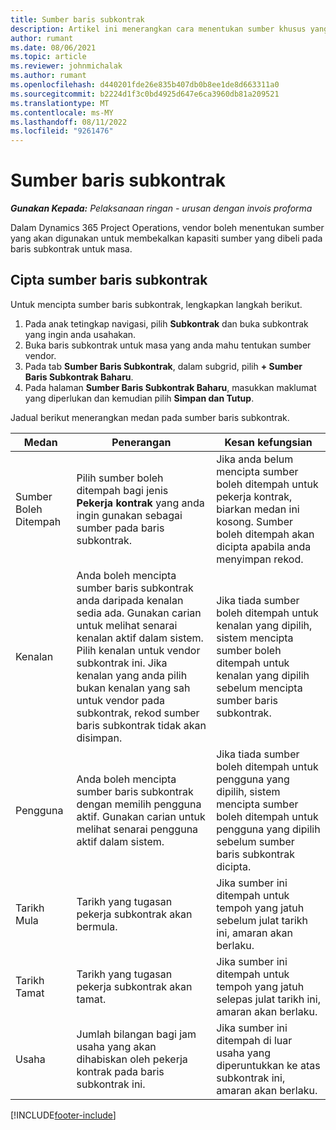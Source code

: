 ```yaml
---
title: Sumber baris subkontrak
description: Artikel ini menerangkan cara menentukan sumber khusus yang disediakan oleh vendor untuk garis subkontrak tertentu untuk masa.
author: rumant
ms.date: 08/06/2021
ms.topic: article
ms.reviewer: johnmichalak
ms.author: rumant
ms.openlocfilehash: d440201fde26e835b407db0b8ee1de8d663311a0
ms.sourcegitcommit: b2224d1f3c0bd4925d647e6ca3960db81a209521
ms.translationtype: MT
ms.contentlocale: ms-MY
ms.lasthandoff: 08/11/2022
ms.locfileid: "9261476"
---
```

# <a name="subcontract-line-resources"></a>Sumber baris subkontrak

_**Gunakan Kepada:** Pelaksanaan ringan - urusan dengan invois proforma_

Dalam Dynamics 365 Project Operations, vendor boleh menentukan sumber yang akan digunakan untuk membekalkan kapasiti sumber yang dibeli pada baris subkontrak untuk masa.

## <a name="create-subcontract-line-resources"></a>Cipta sumber baris subkontrak

Untuk mencipta sumber baris subkontrak, lengkapkan langkah berikut.

1. Pada anak tetingkap navigasi, pilih **Subkontrak** dan buka subkontrak yang ingin anda usahakan.
2. Buka baris subkontrak untuk masa yang anda mahu tentukan sumber vendor.
3. Pada tab **Sumber Baris Subkontrak**, dalam subgrid, pilih **+ Sumber Baris Subkontrak Baharu**.
4. Pada halaman **Sumber Baris Subkontrak Baharu**, masukkan maklumat yang diperlukan dan kemudian pilih **Simpan dan Tutup**.

Jadual berikut menerangkan medan pada sumber baris subkontrak.

| Medan | Penerangan | Kesan kefungsian |
| ----- | ----------- | ----------------- |
| Sumber Boleh Ditempah | Pilih sumber boleh ditempah bagi jenis **Pekerja kontrak** yang anda ingin gunakan sebagai sumber pada baris subkontrak.| Jika anda belum mencipta sumber boleh ditempah untuk pekerja kontrak, biarkan medan ini kosong. Sumber boleh ditempah akan dicipta apabila anda menyimpan rekod.  |
| Kenalan | Anda boleh mencipta sumber baris subkontrak anda daripada kenalan sedia ada. Gunakan carian untuk melihat senarai kenalan aktif dalam sistem. Pilih kenalan untuk vendor subkontrak ini. Jika kenalan yang anda pilih bukan kenalan yang sah untuk vendor pada subkontrak, rekod sumber baris subkontrak tidak akan disimpan.| Jika tiada sumber boleh ditempah untuk kenalan yang dipilih, sistem mencipta sumber boleh ditempah untuk kenalan yang dipilih sebelum mencipta sumber baris subkontrak. |
| Pengguna | Anda boleh mencipta sumber baris subkontrak dengan memilih pengguna aktif. Gunakan carian untuk melihat senarai pengguna aktif dalam sistem.| Jika tiada sumber boleh ditempah untuk pengguna yang dipilih, sistem mencipta sumber boleh ditempah untuk pengguna yang dipilih sebelum sumber baris subkontrak dicipta. |
| Tarikh Mula | Tarikh yang tugasan pekerja subkontrak akan bermula.| Jika sumber ini ditempah untuk tempoh yang jatuh sebelum julat tarikh ini, amaran akan berlaku. |
| Tarikh Tamat | Tarikh yang tugasan pekerja subkontrak akan tamat.| Jika sumber ini ditempah untuk tempoh yang jatuh selepas julat tarikh ini, amaran akan berlaku. |
| Usaha | Jumlah bilangan bagi jam usaha yang akan dihabiskan oleh pekerja kontrak pada baris subkontrak ini.| Jika sumber ini ditempah di luar usaha yang diperuntukkan ke atas subkontrak ini, amaran akan berlaku. |


[!INCLUDE[footer-include](../../includes/footer-banner.md)]
